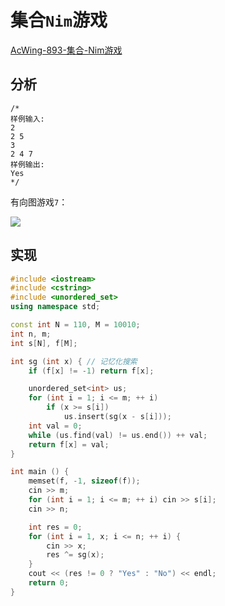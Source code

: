 # 集合`Nim`游戏

[AcWing-893-集合-Nim游戏](https://www.acwing.com/solution/AcWing/content/3929/)

## 分析

```
/* 
样例输入:
2
2 5
3
2 4 7
样例输出:
Yes
*/
```

有向图游戏`7`：

![](/img/0055.bmp)

## 实现

```cpp
#include <iostream>
#include <cstring>
#include <unordered_set>
using namespace std;

const int N = 110, M = 10010;
int n, m;
int s[N], f[M];

int sg (int x) { // 记忆化搜索
    if (f[x] != -1) return f[x];

    unordered_set<int> us;
    for (int i = 1; i <= m; ++ i)
        if (x >= s[i])
            us.insert(sg(x - s[i]));
    int val = 0;
    while (us.find(val) != us.end()) ++ val;
    return f[x] = val;
}

int main () {
    memset(f, -1, sizeof(f));
    cin >> m;
    for (int i = 1; i <= m; ++ i) cin >> s[i];
    cin >> n;

    int res = 0;
    for (int i = 1, x; i <= n; ++ i) {
        cin >> x;
        res ^= sg(x);
    }
    cout << (res != 0 ? "Yes" : "No") << endl;
    return 0;
}
```

